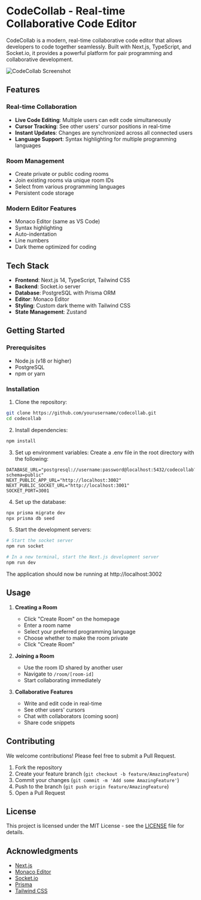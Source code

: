 # CodeCollab - Real-time Collaborative Code Editor

CodeCollab is a modern, real-time collaborative code editor that allows developers to code together seamlessly. Built with Next.js, TypeScript, and Socket.io, it provides a powerful platform for pair programming and collaborative development.

![CodeCollab Screenshot](screenshot.png)

## Features

### Real-time Collaboration
- **Live Code Editing**: Multiple users can edit code simultaneously
- **Cursor Tracking**: See other users' cursor positions in real-time
- **Instant Updates**: Changes are synchronized across all connected users
- **Language Support**: Syntax highlighting for multiple programming languages

### Room Management
- Create private or public coding rooms
- Join existing rooms via unique room IDs
- Select from various programming languages
- Persistent code storage

### Modern Editor Features
- Monaco Editor (same as VS Code)
- Syntax highlighting
- Auto-indentation
- Line numbers
- Dark theme optimized for coding

## Tech Stack

- **Frontend**: Next.js 14, TypeScript, Tailwind CSS
- **Backend**: Socket.io server
- **Database**: PostgreSQL with Prisma ORM
- **Editor**: Monaco Editor
- **Styling**: Custom dark theme with Tailwind CSS
- **State Management**: Zustand

## Getting Started

### Prerequisites

- Node.js (v18 or higher)
- PostgreSQL
- npm or yarn

### Installation

1. Clone the repository:
```bash
git clone https://github.com/yourusername/codecollab.git
cd codecollab
```

2. Install dependencies:
```bash
npm install
```

3. Set up environment variables:
Create a .env file in the root directory with the following:
```env
DATABASE_URL="postgresql://username:password@localhost:5432/codecollab?schema=public"
NEXT_PUBLIC_APP_URL="http://localhost:3002"
NEXT_PUBLIC_SOCKET_URL="http://localhost:3001"
SOCKET_PORT=3001
```

4. Set up the database:
```bash
npx prisma migrate dev
npx prisma db seed
```

5. Start the development servers:
```bash
# Start the socket server
npm run socket

# In a new terminal, start the Next.js development server
npm run dev
```

The application should now be running at http://localhost:3002

## Usage

1. **Creating a Room**
   - Click "Create Room" on the homepage
   - Enter a room name
   - Select your preferred programming language
   - Choose whether to make the room private
   - Click "Create Room"

2. **Joining a Room**
   - Use the room ID shared by another user
   - Navigate to `/room/[room-id]`
   - Start collaborating immediately

3. **Collaborative Features**
   - Write and edit code in real-time
   - See other users' cursors
   - Chat with collaborators (coming soon)
   - Share code snippets

## Contributing

We welcome contributions! Please feel free to submit a Pull Request.

1. Fork the repository
2. Create your feature branch (`git checkout -b feature/AmazingFeature`)
3. Commit your changes (`git commit -m 'Add some AmazingFeature'`)
4. Push to the branch (`git push origin feature/AmazingFeature`)
5. Open a Pull Request

## License

This project is licensed under the MIT License - see the [LICENSE](LICENSE) file for details.

## Acknowledgments

- [Next.js](https://nextjs.org/)
- [Monaco Editor](https://microsoft.github.io/monaco-editor/)
- [Socket.io](https://socket.io/)
- [Prisma](https://www.prisma.io/)
- [Tailwind CSS](https://tailwindcss.com/)
